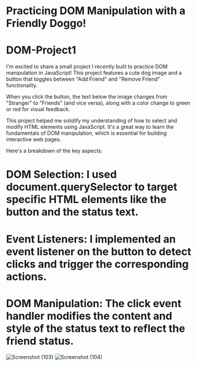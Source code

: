 # Practicing DOM Manipulation with a Friendly Doggo!
# DOM-Project1

I'm excited to share a small project I recently built to practice DOM manipulation in JavaScript! This project features a cute dog image and a button that toggles between "Add Friend" and "Remove Friend" functionality.

When you click the button, the text below the image changes from "Stranger" to "Friends" (and vice versa), along with a color change to green or red for visual feedback.

This project helped me solidify my understanding of how to select and modify HTML elements using JavaScript. It's a great way to learn the fundamentals of DOM manipulation, which is essential for building interactive web pages.

Here's a breakdown of the key aspects:

# DOM Selection: I used document.querySelector to target specific HTML elements like the button and the status text.
# Event Listeners: I implemented an event listener on the button to detect clicks and trigger the corresponding actions.
# DOM Manipulation: The click event handler modifies the content and style of the status text to reflect the friend status.

![Screenshot (103)](https://github.com/user-attachments/assets/27d1be83-66cd-48e0-956d-fa04cf1f882c)
![Screenshot (104)](https://github.com/user-attachments/assets/53aa5657-6757-430e-8239-e297447cb358)
